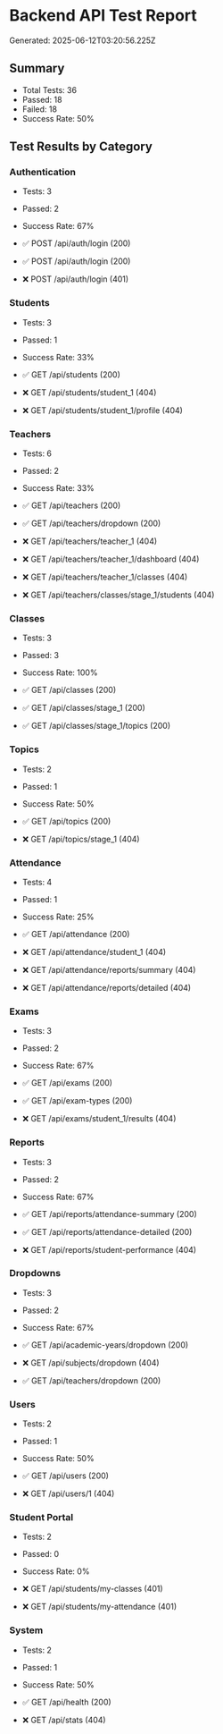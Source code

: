 # Backend API Test Report
Generated: 2025-06-12T03:20:56.225Z

## Summary
- Total Tests: 36
- Passed: 18
- Failed: 18
- Success Rate: 50%

## Test Results by Category
### Authentication
- Tests: 3
- Passed: 2
- Success Rate: 67%

- ✅ POST /api/auth/login (200)
- ✅ POST /api/auth/login (200)
- ❌ POST /api/auth/login (401)

### Students
- Tests: 3
- Passed: 1
- Success Rate: 33%

- ✅ GET /api/students (200)
- ❌ GET /api/students/student_1 (404)
- ❌ GET /api/students/student_1/profile (404)

### Teachers
- Tests: 6
- Passed: 2
- Success Rate: 33%

- ✅ GET /api/teachers (200)
- ✅ GET /api/teachers/dropdown (200)
- ❌ GET /api/teachers/teacher_1 (404)
- ❌ GET /api/teachers/teacher_1/dashboard (404)
- ❌ GET /api/teachers/teacher_1/classes (404)
- ❌ GET /api/teachers/classes/stage_1/students (404)

### Classes
- Tests: 3
- Passed: 3
- Success Rate: 100%

- ✅ GET /api/classes (200)
- ✅ GET /api/classes/stage_1 (200)
- ✅ GET /api/classes/stage_1/topics (200)

### Topics
- Tests: 2
- Passed: 1
- Success Rate: 50%

- ✅ GET /api/topics (200)
- ❌ GET /api/topics/stage_1 (404)

### Attendance
- Tests: 4
- Passed: 1
- Success Rate: 25%

- ✅ GET /api/attendance (200)
- ❌ GET /api/attendance/student_1 (404)
- ❌ GET /api/attendance/reports/summary (404)
- ❌ GET /api/attendance/reports/detailed (404)

### Exams
- Tests: 3
- Passed: 2
- Success Rate: 67%

- ✅ GET /api/exams (200)
- ✅ GET /api/exam-types (200)
- ❌ GET /api/exams/student_1/results (404)

### Reports
- Tests: 3
- Passed: 2
- Success Rate: 67%

- ✅ GET /api/reports/attendance-summary (200)
- ✅ GET /api/reports/attendance-detailed (200)
- ❌ GET /api/reports/student-performance (404)

### Dropdowns
- Tests: 3
- Passed: 2
- Success Rate: 67%

- ✅ GET /api/academic-years/dropdown (200)
- ❌ GET /api/subjects/dropdown (404)
- ✅ GET /api/teachers/dropdown (200)

### Users
- Tests: 2
- Passed: 1
- Success Rate: 50%

- ✅ GET /api/users (200)
- ❌ GET /api/users/1 (404)

### Student Portal
- Tests: 2
- Passed: 0
- Success Rate: 0%

- ❌ GET /api/students/my-classes (401)
- ❌ GET /api/students/my-attendance (401)

### System
- Tests: 2
- Passed: 1
- Success Rate: 50%

- ✅ GET /api/health (200)
- ❌ GET /api/stats (404)
